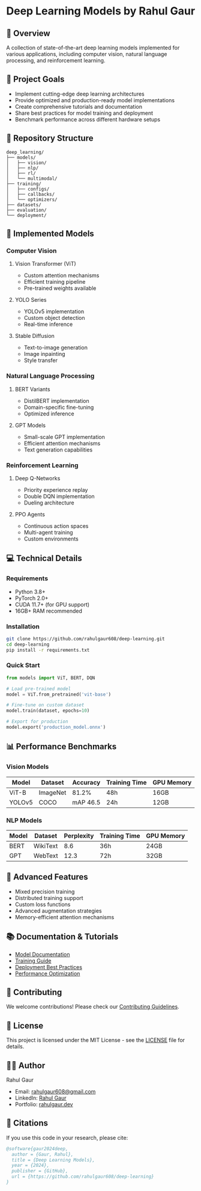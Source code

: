 # Deep Learning Models by Rahul Gaur

## 🧠 Overview
A collection of state-of-the-art deep learning models implemented for various applications, including computer vision, natural language processing, and reinforcement learning.

## 🎯 Project Goals
- Implement cutting-edge deep learning architectures
- Provide optimized and production-ready model implementations
- Create comprehensive tutorials and documentation
- Share best practices for model training and deployment
- Benchmark performance across different hardware setups

## 📂 Repository Structure
```
deep_learning/
├── models/
│   ├── vision/
│   ├── nlp/
│   ├── rl/
│   └── multimodal/
├── training/
│   ├── configs/
│   ├── callbacks/
│   └── optimizers/
├── datasets/
├── evaluation/
└── deployment/
```

## 🚀 Implemented Models

### Computer Vision
1. Vision Transformer (ViT)
   - Custom attention mechanisms
   - Efficient training pipeline
   - Pre-trained weights available

2. YOLO Series
   - YOLOv5 implementation
   - Custom object detection
   - Real-time inference

3. Stable Diffusion
   - Text-to-image generation
   - Image inpainting
   - Style transfer

### Natural Language Processing
1. BERT Variants
   - DistilBERT implementation
   - Domain-specific fine-tuning
   - Optimized inference

2. GPT Models
   - Small-scale GPT implementation
   - Efficient attention mechanisms
   - Text generation capabilities

### Reinforcement Learning
1. Deep Q-Networks
   - Priority experience replay
   - Double DQN implementation
   - Dueling architecture

2. PPO Agents
   - Continuous action spaces
   - Multi-agent training
   - Custom environments

## 💻 Technical Details

### Requirements
- Python 3.8+
- PyTorch 2.0+
- CUDA 11.7+ (for GPU support)
- 16GB+ RAM recommended

### Installation
```bash
git clone https://github.com/rahulgaur608/deep-learning.git
cd deep-learning
pip install -r requirements.txt
```

### Quick Start
```python
from models import ViT, BERT, DQN

# Load pre-trained model
model = ViT.from_pretrained('vit-base')

# Fine-tune on custom dataset
model.train(dataset, epochs=10)

# Export for production
model.export('production_model.onnx')
```

## 📊 Performance Benchmarks

### Vision Models
| Model | Dataset | Accuracy | Training Time | GPU Memory |
|-------|---------|----------|---------------|------------|
| ViT-B | ImageNet| 81.2%    | 48h          | 16GB      |
| YOLOv5| COCO    | mAP 46.5 | 24h          | 12GB      |

### NLP Models
| Model | Dataset | Perplexity | Training Time | GPU Memory |
|-------|---------|------------|---------------|------------|
| BERT  | WikiText| 8.6        | 36h          | 24GB      |
| GPT   | WebText | 12.3       | 72h          | 32GB      |

## 🔧 Advanced Features
- Mixed precision training
- Distributed training support
- Custom loss functions
- Advanced augmentation strategies
- Memory-efficient attention mechanisms

## 📚 Documentation & Tutorials
- [Model Documentation](docs/models.md)
- [Training Guide](docs/training.md)
- [Deployment Best Practices](docs/deployment.md)
- [Performance Optimization](docs/optimization.md)

## 🤝 Contributing
We welcome contributions! Please check our [Contributing Guidelines](CONTRIBUTING.md).

## 📝 License
This project is licensed under the MIT License - see the [LICENSE](LICENSE) file for details.

## 👨‍💻 Author
Rahul Gaur
- Email: rahulgaur608@gmail.com
- LinkedIn: [Rahul Gaur](https://linkedin.com/in/rahulgaur608)
- Portfolio: [rahulgaur.dev](https://rahulgaur.dev)

## 🌟 Citations
If you use this code in your research, please cite:
```bibtex
@software{gaur2024deep,
  author = {Gaur, Rahul},
  title = {Deep Learning Models},
  year = {2024},
  publisher = {GitHub},
  url = {https://github.com/rahulgaur608/deep-learning}
}
``` 